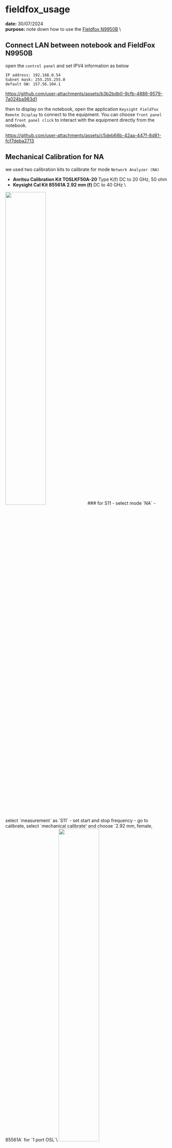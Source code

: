# fieldfox_usage
**date:** 30/07/2024 \
**purpose:** note down how to use the [Fieldfox N9950B](https://www.keysight.com/us/en/product/N9950B/fieldfox-b-handheld-microwave-analyzer-32-ghz.html) \

## Connect LAN between notebook and FieldFox N9950B 
open the `control panel` and set IPV4 information as below
```
IP address: 192.168.0.54
Subnet mask: 255.255.255.0
default GW: 157.56.104.1
```

https://github.com/user-attachments/assets/b3b2bdb0-9cfb-4886-9579-7a024ba983d1

then to display on the notebook, open the application `Keysight Fieldfox Remote Display` to connect to the equipment. You can choose `front panel` and `front panel click` to interact with the equipment directly from the notebook.

https://github.com/user-attachments/assets/c5deb68b-42aa-447f-8d81-fcf7deba2713

## Mechanical Calibration for NA
we used two calibration kits to calibrate for mode `Network Analyzer (NA)`
- **Anritsu Calibration Kit TOSLKF50A-20** Type K(f) DC to 20 GHz, 50 ohm
- **Keysight Cal Kit 85561A 2.92 mm (f)** DC to 40 GHz \
<img src="https://github.com/user-attachments/assets/0c624a26-e56e-4f4e-a71d-0cc1663c34f6" width="50%" height="auto">
### for S11
- select mode `NA`
- select `measurement` as `S11`
- set start and stop frequency
- go to calibrate, select `mechanical calibrate' and choose `2.92 mm, female, 85561A` for `1 port OSL`\
<img src="https://github.com/user-attachments/assets/67c194c4-85f8-4f06-8bd1-dfe09f3298b6" width="50%" height="auto">

https://github.com/user-attachments/assets/2e666ab5-0949-46f3-9aad-2c744720c755

https://github.com/user-attachments/assets/1e4d8da5-94c7-4b52-9488-e4257f6c8010

### for S21
- select mode `NA`
- select `measurement` as `S21`
- set start and stop frequency
- go to calibrate, select `mechanical calibrate' and for both port choose `2.92 mm, female, 85561A` for `2 port SOLT`\
<img src="https://github.com/user-attachments/assets/f8985a41-77ed-4ad0-8d39-cec1fe30c87c" width="50%" height="auto">

## example use case
### 0. benchmark 
- **good S11 should be below -20 dB**
- **good S21 should be below 0 dB**
- example of correct S11
<img src="https://github.com/user-attachments/assets/77e9ae14-9868-4198-9b4c-3cb8543c857c" width="50%" height="auto">

- wrong S11 setup, require repeat of calibration
<img src="https://github.com/user-attachments/assets/a2639f6a-cad2-456f-a778-0a73477d96d8" width="50%" height="auto">


### 1. Measure S21 and S11 of 4 cables to see if the cables are working or not
- test setup 
<img src="https://github.com/user-attachments/assets/10d44e02-5fd9-4873-90fb-fb2fb0aabe92" width="30%" height="auto">

- result S21 
<img src="https://github.com/user-attachments/assets/b90fa60a-673d-49ae-95dc-6ff855316532" width="50%" height="auto">

- result S11 
<img src="https://github.com/user-attachments/assets/3f6ebcb8-2fac-4735-8de5-a0482ed08d20" width="50%" height="auto">

- weird S11 result 
<img src="https://github.com/user-attachments/assets/7fb1a55f-db1b-4dcd-b76a-d73d23bad345" width="50%" height="auto">


